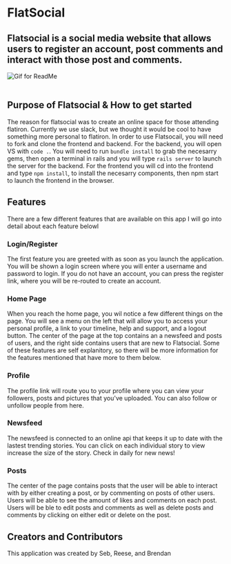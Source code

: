 # FlatSocial

## Flatsocial is a social media website that allows users to register an account, post comments and interact with those post and comments. 
![Gif for ReadMe](https://user-images.githubusercontent.com/114102254/219701023-fb98b3cf-4a4f-40a4-8c25-7f4230fe8870.gif)
</br>
</br>

## Purpose of Flatsocial & How to get started

The reason for flatsocial was to create an online space for those attending flatiron. Currently we use slack, but we thought it would be cool to have something more personal to flatiron. In order to use Flatsocail, you will need to fork and clone the frontend and backend. For the backend, you will open VS with `code .`. You will need to run `bundle install` to grab the necesarry gems, then open a terminal in rails and you will type `rails server` to launch the server for the backend. For the frontend you will cd into the frontend and type `npm install`, to install the necesarry components, then npm start to launch the frontend in the browser.
## Features
There are a few different features that are available on this app I will go into detail about each feature belowl

### Login/Register
The first feature you are greeted with as soon as you launch the application. You will be shown a login screen where you will enter a username and password to login. If you do not have an account, you can press the register link, where you will be re-routed to create an account. 

### Home Page
When you reach the home page, you wil notice a few different things on the page. You will see a menu on the left that will allow you to access your personal profile, a link to your timeline, help and support, and a logout button.  The center of the page at the top contains an a newsfeed and posts of users, and the right side contains users that are new to Flatsocial. Some of these features are self explanitory, so there will be more information for the features mentioned that have more to them below.

### Profile
The profile link will route you to your profile where you can view your followers, posts and pictures that you've uploaded. You can also follow or unfollow people from here.

### Newsfeed 
The newsfeed is connected to an online api that keeps it up to date with the lastest trending stories. You can click on each individual story to view increase the size of the story. Check in daily for new news!

### Posts
The center of the page contains posts that the user will be able to interact with by either creating a post, or by commenting on posts of other users. Users will be able to see the amount of likes and comments on each post. Users will be ble to edit posts and comments as well as delete posts and comments by clicking on either edit or delete on the post.

## Creators and Contributors 

This application was created by Seb, Reese, and Brendan
